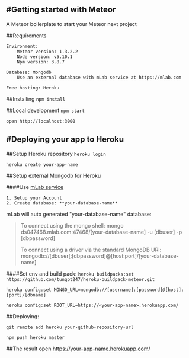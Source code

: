 #Getting started with Meteor
----------------------------
A Meteor boilerplate to start your Meteor next project

##Requirements

	Environment:
		Meteor version: 1.3.2.2
		Node version: v5.10.1
		Npm version: 3.8.7

	Database: Mongodb
		Use an external database with mLab service at https://mlab.com

	Free hosting: Heroku

##Installing
```npm install```

##Local development
```npm start```

```open http://localhost:3000```


#Deploying your app to Heroku
-----------------------------

##Setup Heroku repository
```heroku login```

```heroku create your-app-name```

##Setup external Mongodb for Heroku

####Use [mLab service](https://mlab.com)

	1. Setup your Account
	2. Create database: **your-database-name**

mLab will auto generated "your-database-name" database:
> 
> 	To connect using the mongo shell:
> 	mongo ds047468.mlab.com:47468/[your-database-name] -u [dbuser] -p [dbpassword]
> 
> 	To connect using a driver via the standard MongoDB URI:
> 	  mongodb://[dbuser[:[dbpassword]@[host:port]/[your-database-name]


####Set env and build pack:
```heroku buildpacks:set https://github.com/tungpt247/heroku-buildpack-meteor.git```

```heroku config:set MONGO_URL=mongodb://[username]:[password]@[host]:[port]/[dbname]```

```heroku config:set ROOT_URL=https://<your-app-name>.herokuapp.com/```

##Deploying:

```git remote add heroku your-github-repository-url```

```npm push heroku master```

##The result
open https://your-app-name.herokuapp.com/

